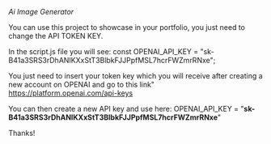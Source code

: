 *Ai Image Generator*

You can use this project to showcase in your portfolio, you just need to change the API TOKEN KEY.

In the script.js file you will see: const OPENAI_API_KEY = "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";

You just need to insert your token key which you will receive after creating a new account on OPENAI and go to this link" https://platform.openai.com/api-keys

You can then create a new API key and use here: OPENAI_API_KEY = "**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**"

Thanks!
